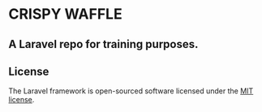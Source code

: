 # CRISPY WAFFLE

## A Laravel repo for training purposes.

## License

The Laravel framework is open-sourced software licensed under the [MIT license](https://opensource.org/licenses/MIT).
